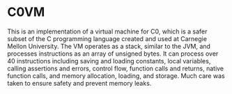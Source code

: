 # C0VM
This is an implementation of a virtual machine for C0, which is a safer subset of the C programming language created and used at Carnegie Mellon University. The VM operates as a stack, similar to the JVM, and processes instructions as an array of unsigned bytes. It can process over 40 instructions including saving and loading constants, local variables, calling assertions and errors, control flow, function calls and returns, native function calls, and memory allocation, loading, and storage. Much care was taken to ensure safety and prevent memory leaks.

